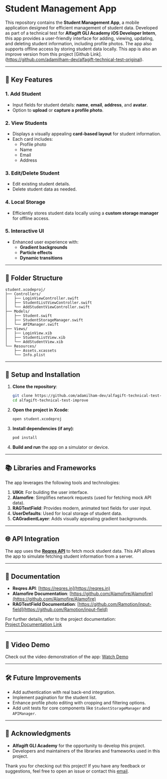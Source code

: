 # Student Management App

This repository contains the **Student Management App**, a mobile application designed for efficient management of student data. Developed as part of a technical test for **Alfagift GLI Academy iOS Developer Intern**, this app provides a user-friendly interface for adding, viewing, updating, and deleting student information, including profile photos. The app also supports offline access by storing student data locally. This app is also an improve version from this project [Github Link].(https://github.com/adamilham-dev/alfagift-technical-test-original).

---

## 🚀 Key Features

### 1. **Add Student**
- Input fields for student details: **name**, **email**, **address**, and **avatar**.
- Option to **upload** or **capture a profile photo**.

### 2. **View Students**
- Displays a visually appealing **card-based layout** for student information.
- Each card includes:
  - Profile photo
  - Name
  - Email
  - Address

### 3. **Edit/Delete Student**
- Edit existing student details.
- Delete student data as needed.

### 4. **Local Storage**
- Efficiently stores student data locally using a **custom storage manager** for offline access.

### 5. **Interactive UI**
- Enhanced user experience with:
  - **Gradient backgrounds**
  - **Particle effects**
  - **Dynamic transitions**

---

## 📂 Folder Structure

```plaintext
student.xcodeproj/
├── Controllers/
│   ├── LoginViewController.swift
│   ├── StudentListViewController.swift
│   └── AddStudentViewController.swift
├── Models/
│   ├── Student.swift
│   ├── StudentStorageManager.swift
│   └── APIManager.swift
├── Views/
│   ├── LoginView.xib
│   ├── StudentListView.xib
│   └── AddStudentView.xib
└── Resources/
    ├── Assets.xcassets
    └── Info.plist
```

---

## 🔧 Setup and Installation

1. **Clone the repository**:
   ```bash
   git clone https://github.com/adamilham-dev/alfagift-technical-test-improve.git
   cd alfagift-technical-test-improve
   ```

2. **Open the project in Xcode**:
   ```bash
   open student.xcodeproj
   ```

3. **Install dependencies (if any)**:
   ```bash
   pod install
   ```

4. **Build and run** the app on a simulator or device.

---

## 📚 Libraries and Frameworks

The app leverages the following tools and technologies:

1. **UIKit**: For building the user interface.
2. **Alamofire**: Simplifies network requests (used for fetching mock API data).
3. **RAGTextField**: Provides modern, animated text fields for user input.
4. **UserDefaults**: Used for local storage of student data.
5. **CAGradientLayer**: Adds visually appealing gradient backgrounds.

---

## 🌐 API Integration

The app uses the **[Reqres API](https://reqres.in/api/users?page=1)** to fetch mock student data. This API allows the app to simulate fetching student information from a server.

---

## 📖 Documentation
- **Reqres API**: [https://reqres.in](https://reqres.in)
- **Alamofire Documentation**: [https://github.com/Alamofire/Alamofire](https://github.com/Alamofire/Alamofire)
- **RAGTextField Documentation**: [https://github.com/Ramotion/input-field](https://github.com/Ramotion/input-field)

For further details, refer to the project documentation:  
[Project Documentation Link](https://drive.google.com/file/d/1uxhpsL3QJ1qO9aS4eO8tvOOOOOSr4ZYO/view?usp=sharing)

---

## 🎥 Video Demo

Check out the video demonstration of the app:
[Watch Demo](https://drive.google.com/file/d/14qrfSzLXUARnk3y2KWSZzXjtXStB_0ZU/view?usp=sharing)

---

## 🛠 Future Improvements
- Add authentication with real back-end integration.
- Implement pagination for the student list.
- Enhance profile photo editing with cropping and filtering options.
- Add unit tests for core components like `StudentStorageManager` and `APIManager`.

---

## 🤝 Acknowledgments
- **Alfagift GLI Academy** for the opportunity to develop this project.
- Developers and maintainers of the libraries and frameworks used in this project.

Thank you for checking out this project! If you have any feedback or suggestions, feel free to open an issue or contact this [email](adamilham3004@gmail.com).


